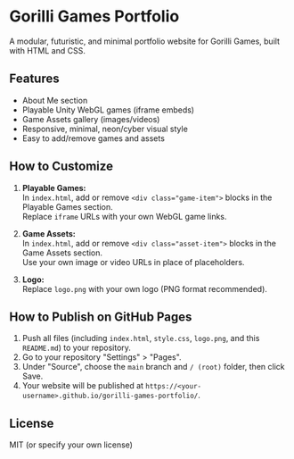 # Gorilli Games Portfolio

A modular, futuristic, and minimal portfolio website for Gorilli Games, built with HTML and CSS.

## Features

- About Me section
- Playable Unity WebGL games (iframe embeds)
- Game Assets gallery (images/videos)
- Responsive, minimal, neon/cyber visual style
- Easy to add/remove games and assets

## How to Customize

1. **Playable Games:**  
   In `index.html`, add or remove `<div class="game-item">` blocks in the Playable Games section.  
   Replace `iframe` URLs with your own WebGL game links.

2. **Game Assets:**  
   In `index.html`, add or remove `<div class="asset-item">` blocks in the Game Assets section.  
   Use your own image or video URLs in place of placeholders.

3. **Logo:**  
   Replace `logo.png` with your own logo (PNG format recommended).

## How to Publish on GitHub Pages

1. Push all files (including `index.html`, `style.css`, `logo.png`, and this `README.md`) to your repository.
2. Go to your repository "Settings" > "Pages".
3. Under "Source", choose the `main` branch and `/ (root)` folder, then click Save.
4. Your website will be published at `https://<your-username>.github.io/gorilli-games-portfolio/`.

## License

MIT (or specify your own license)